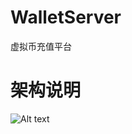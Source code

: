 
# WalletServer
虚拟币充值平台

# 架构说明
![Alt text](https://github.com/Roddy1219/WalletServer/templates/coin.png)


